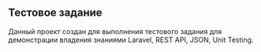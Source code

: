 ## Тестовое задание

Данный проект создан для выполнения тестового задания для демонстрации владения знаниями Laravel, REST API, JSON, Unit Testing.
